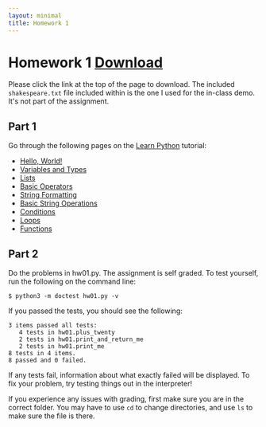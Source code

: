 ```yaml
---
layout: minimal
title: Homework 1
---
```


# Homework 1 <a class="btn btn-default" href="hw01.zip" role="button"><i class="fa fa-file-archive-o"></i> Download</a>

Please click the link at the top of the page to download. The included
`shakespeare.txt` file included within is the one I used for the in-class
demo. It's not part of the assignment.

## Part 1
Go through the following pages on the [Learn Python](learnpython.org) tutorial:
*  [Hello, World!](https://www.learnpython.org/en/Hello%2C_World%21)
*  [Variables and Types](https://www.learnpython.org/en/Variables_and_Types)
*  [Lists](https://www.learnpython.org/en/Lists)
*  [Basic Operators](https://www.learnpython.org/en/Basic_Operators)
*  [String Formatting](https://www.learnpython.org/en/String_Formatting)
*  [Basic String Operations](https://www.learnpython.org/en/Basic_String_Operations)
*  [Conditions](https://www.learnpython.org/en/Conditions)
*  [Loops](https://www.learnpython.org/en/Loops)
*  [Functions](https://www.learnpython.org/en/Functions)

## Part 2
Do the problems in hw01.py. The assignment is self graded. To test yourself, run the following on the command line:

```
$ python3 -m doctest hw01.py -v
```

If you passed the tests, you should see the following:

```
3 items passed all tests:
   4 tests in hw01.plus_twenty
   2 tests in hw01.print_and_return_me
   2 tests in hw01.print_me
8 tests in 4 items.
8 passed and 0 failed.
```

If any tests fail, information about what exactly failed will be displayed. To fix your problem, try testing things out in the interpreter!

If you experience any issues with grading, first make sure you are in the correct folder. You may have to use `cd` to change directories, and use `ls` to make sure the file is there.
